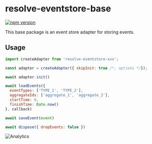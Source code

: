 # **resolve-eventstore-base**
[![npm version](https://badge.fury.io/js/resolve-eventstore-base.svg)](https://badge.fury.io/js/resolve-eventstore-base)

This base package is an event store adapter for storing events.

## Usage

```js
import createAdapter from 'resolve-eventstore-xxx';

const adapter = createAdapter({ skipInit: true /*, options */});

await adapter.init()

await loadEvents({ 
  eventTypes: ['TYPE_1', 'TYPE_2'],
  aggregateIds: ['aggregate_1', 'aggregate_2'],
  startTime: 0,
  finishTime: Date.now()
}, callback)

await saveEvent(event)

await dispose({ dropEvents: false })
```

![Analytics](https://ga-beacon.appspot.com/UA-118635726-1/packages-resolve-eventstore-base-readme?pixel)
